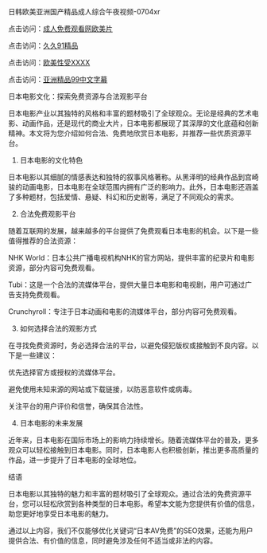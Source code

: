 
日韩欧美亚洲国产精品成人综合午夜视频-0704xr


点击访问：<a href="https://vassv.pages.dev/">成人免费观看网欧美片</a>

点击访问：<a href="https://https://rtj-3zo.pages.dev/">久久91精品</a>

点击访问：<a href="https://gsd-agv.pages.dev/">欧美性受XXXX</a>

点击访问：<a href="https://fdhf-454.pages.dev/">亚洲精品99中文字幕</a>


日本电影文化：探索免费资源与合法观影平台

日本电影产业以其独特的风格和丰富的题材吸引了全球观众。无论是经典的艺术电影、动画作品，还是现代的商业大片，日本电影都展现了其深厚的文化底蕴和创新精神。本文将为您介绍如何合法、免费地欣赏日本电影，并推荐一些优质资源平台。


1. 日本电影的文化特色

日本电影以其细腻的情感表达和独特的叙事风格著称。从黑泽明的经典作品到宫崎骏的动画电影，日本电影在全球范围内拥有广泛的影响力。此外，日本电影还涵盖了多种题材，包括爱情、悬疑、科幻和历史剧等，满足了不同观众的需求。


2. 合法免费观影平台

随着互联网的发展，越来越多的平台提供了免费观看日本电影的机会。以下是一些值得推荐的合法资源：



NHK World：日本公共广播电视机构NHK的官方网站，提供丰富的纪录片和电影资源，部分内容可免费观看。

Tubi：这是一个合法的流媒体平台，提供大量日本电影和电视剧，用户可通过广告支持免费观看。

Crunchyroll：专注于日本动画和电影的流媒体平台，部分内容可免费观看。


3. 如何选择合法的观影方式

在寻找免费资源时，务必选择合法的平台，以避免侵犯版权或接触到不良内容。以下是一些建议：



优先选择官方或授权的流媒体平台。

避免使用未知来源的网站或下载链接，以防恶意软件或病毒。

关注平台的用户评价和信誉，确保其合法性。


4. 日本电影的未来发展

近年来，日本电影在国际市场上的影响力持续增长。随着流媒体平台的普及，更多观众可以轻松接触到日本电影。同时，日本电影人也积极创新，推出更多高质量的作品，进一步提升了日本电影的全球地位。


结语

日本电影以其独特的魅力和丰富的题材吸引了全球观众。通过合法的免费资源平台，您可以轻松欣赏到各种类型的日本电影。希望本文能为您提供有价值的信息，助您更好地享受日本电影的魅力。



通过以上内容，我们不仅能够优化关键词“日本AV免费”的SEO效果，还能为用户提供合法、有价值的信息，同时避免涉及任何不适当或非法的内容。






<span style="display:none;">[Canonical link](）</span>
